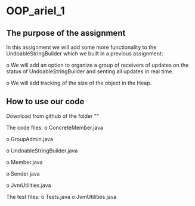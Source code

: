 # OOP_ariel_1
## The purpose of the assignment
In this assignment we will add some more functionality to the UndoableStringBuilder
which we built in a previous assignment:

o We will add an option to organize a group of receivers of updates on the status of UndoableStringBuilder and senting all updates in real time.

o We will add tracking of the size of the object in the Heap.
## How to use our code
Download from github of the folder ""

The code files:
  o ConcreteMember.java
  
  o GroupAdmin.java
  
  o UndoableStringBuilder.java
  
  o Member.java
  
  o Sender.java
  
  o JvmUtilities.java

The test files:
  o Tests.java
  o JvmUtilities.java
   

